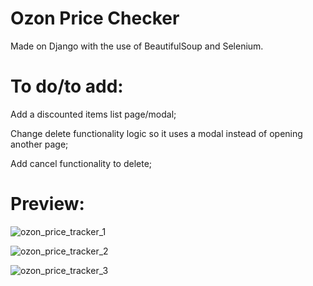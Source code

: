 # Ozon Price Checker

Made on Django with the use of BeautifulSoup and Selenium.

# To do/to add:

Add a discounted items list page/modal;

Change delete functionality logic so it uses a modal instead of opening another page;

Add cancel functionality to delete;

# Preview:

![ozon_price_tracker_1](https://user-images.githubusercontent.com/86254474/156938271-46e4c0a7-12c2-4861-88be-097b5909ec7c.png)

![ozon_price_tracker_2](https://user-images.githubusercontent.com/86254474/156938365-cae4b578-738a-4941-8a30-41d8ad276d8b.png)

![ozon_price_tracker_3](https://user-images.githubusercontent.com/86254474/156938375-5738fc4f-75d4-4479-a349-9544f210a1ff.png)
